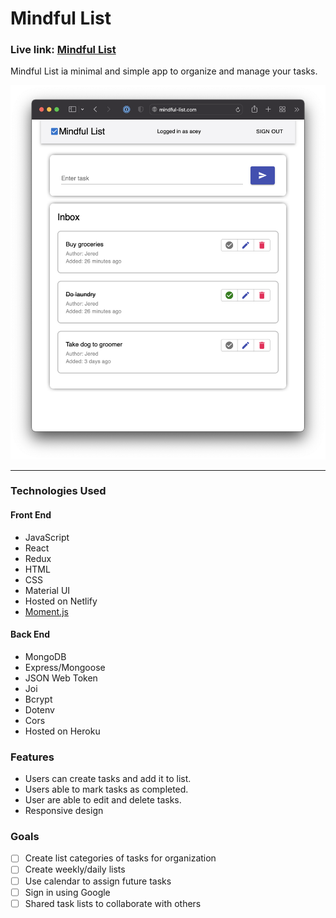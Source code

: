 
# Mindful List
### Live link: [Mindful List](https://mindful-list-netlify.app)
Mindful List ia minimal and simple app to organize and manage your tasks.


<img width="1440" alt="Mindful List splash page" src="https://github.com/jerednav/mindful-list/blob/main/client/public/home.png">

***

### Technologies Used
#### Front End
* JavaScript
* React
* Redux
* HTML
* CSS
* Material UI
* Hosted on Netlify
* [Moment.js](https://momentjs.com/)

#### Back End
* MongoDB
* Express/Mongoose
* JSON Web Token
* Joi
* Bcrypt
* Dotenv
* Cors
* Hosted on Heroku

### Features
* Users can create tasks and add it to list.
* Users able to mark tasks as completed.
* User are able to edit and delete tasks.
* Responsive design

### Goals
- [ ] Create list categories of tasks for organization
- [ ] Create weekly/daily lists
- [ ] Use calendar to assign future tasks
- [ ] Sign in using Google
- [ ] Shared task lists to collaborate with others
